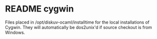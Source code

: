 # README cygwin

Files placed in /opt/diskuv-ocaml/installtime for the local installations of Cygwin.
They will automatically be dos2unix'd if source checkout is from Windows.
